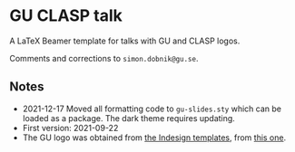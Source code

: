 # GU CLASP talk

A LaTeX Beamer template for talks with GU and CLASP logos.

Comments and corrections to `simon.dobnik@gu.se`.



## Notes

  - 2021-12-17  Moved all formatting code to `gu-slides.sty` which can be loaded as a package. The dark theme requires updating.
  - First version: 2021-09-22
  - The GU logo was obtained from [the Indesign templates](https://medarbetarportalen.gu.se/Communication/visuell-identitet/mallar/Templates+for+Indesign/), from [this one](https://medarbetarportalen.gu.se/digitalAssets/1776/1776657_mall_annons_staende_v2.zip).
